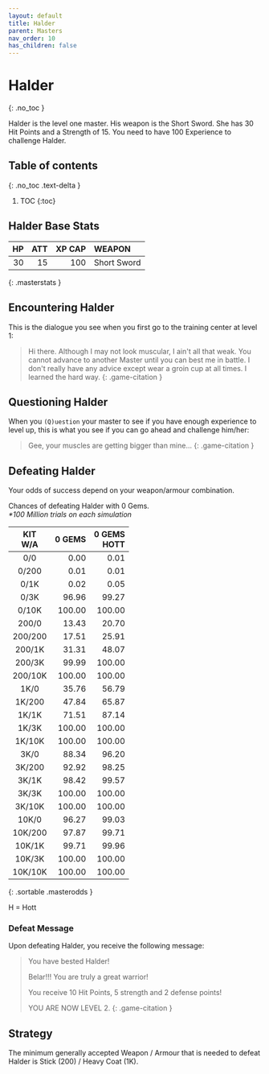 ```yaml
---
layout: default
title: Halder
parent: Masters
nav_order: 10
has_children: false
---
```

# Halder
{: .no_toc }

Halder is the level one master. His weapon is the Short Sword. She has 30 Hit Points and a Strength of 15. You need to have 100 Experience to challenge Halder.

## Table of contents
{: .no_toc .text-delta }

1. TOC
{:toc}

## Halder Base Stats

| HP | ATT | XP CAP | WEAPON      | 
|---:|----:|-------:|:------------|
| 30 |  15 |    100 | Short Sword | 
{: .masterstats }
  
## Encountering Halder

This is the dialogue you see when you first go to the training center at level 1:

> Hi there. Although I may not look muscular, I ain't all that weak. You cannot advance to another Master until you can best me in battle. I don't really have any advice except wear a groin cup at all times. I learned the hard way.
{: .game-citation }

## Questioning Halder

When you `(Q)uestion` your master to see if you have enough experience to level up, this is what you see if you can go ahead and challenge him/her:

> Gee, your muscles are getting bigger than mine...
{: .game-citation }

## Defeating Halder

Your odds of success depend on your weapon/armour combination.

Chances of defeating Halder with 0 Gems.<br><span class="oddsinfo">*\*100 Million trials on each simulation*</span>

| KIT<br>W/A | 0 GEMS<br> | 0 GEMS<br>HOTT |
|:----------:|-----------:|---------------:|
| 0/0        |       0.00 |           0.01 |
| 0/200      |       0.01 |           0.01 |
| 0/1K       |       0.02 |           0.05 |
| 0/3K       |      96.96 |          99.27 |
| 0/10K      |     100.00 |         100.00 |
| 200/0      |      13.43 |          20.70 |
| 200/200    |      17.51 |          25.91 |
| 200/1K     |      31.31 |          48.07 |
| 200/3K     |      99.99 |         100.00 |
| 200/10K    |     100.00 |         100.00 |
| 1K/0       |      35.76 |          56.79 |
| 1K/200     |      47.84 |          65.87 |
| 1K/1K      |      71.51 |          87.14 |
| 1K/3K      |     100.00 |         100.00 |
| 1K/10K     |     100.00 |         100.00 |
| 3K/0       |      88.34 |          96.20 |
| 3K/200     |      92.92 |          98.25 |
| 3K/1K      |      98.42 |          99.57 |
| 3K/3K      |     100.00 |         100.00 |
| 3K/10K     |     100.00 |         100.00 |
| 10K/0      |      96.27 |          99.03 |
| 10K/200    |      97.87 |          99.71 |
| 10K/1K     |      99.71 |          99.96 |
| 10K/3K     |     100.00 |         100.00 |
| 10K/10K    |     100.00 |         100.00 |
{: .sortable .masterodds }
  
<span class="masteroddsfooter">H = Hott</span>

### Defeat Message

Upon defeating Halder, you receive the following message:

> You have bested Halder!
> 
> Belar!!! You are truly a great warrior!
> 
> You receive 10 Hit Points, 5 strength and 2 defense points!
> 
> YOU ARE NOW LEVEL 2.
{: .game-citation }

## Strategy

The minimum generally accepted Weapon / Armour that is needed to defeat Halder is Stick (200) / Heavy Coat (1K).
